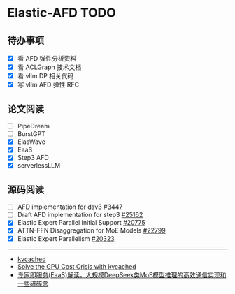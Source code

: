 # Elastic-AFD TODO

## 待办事项

- [x] 看 AFD 弹性分析资料
- [x] 看 ACLGraph 技术文档
- [x] 看 vllm DP 相关代码
- [x] 写 vllm AFD 弹性 RFC

## 论文阅读

- [ ] PipeDream
- [ ] BurstGPT
- [x] ElasWave
- [x] EaaS
- [x] Step3 AFD
- [x] serverlessLLM

## 源码阅读

- [ ] AFD implementation for dsv3 [#3447](https://github.com/vllm-project/vllm-ascend/pull/3447)
- [ ] Draft AFD implementation for step3 [#25162](https://github.com/vllm-project/vllm/pull/25162)
- [x] Elastic Expert Parallel Initial Support [#20775](https://github.com/vllm-project/vllm/pull/20775)
- [x] ATTN-FFN Disaggregation for MoE Models [#22799](https://github.com/vllm-project/vllm/issues/22799)
- [x] Elastic Expert Parallelism [#20323](https://github.com/vllm-project/vllm/issues/20323)

---

- [kvcached](https://github.com/ovg-project/kvcached)
- [Solve the GPU Cost Crisis with kvcached](https://yifanqiao.notion.site/Solve-the-GPU-Cost-Crisis-with-kvcached-289da9d1f4d68034b17bf2774201b141)
- [专家即服务(EaaS)解读，大规模DeepSeek类MoE模型推理的高效通信实现和一些碎碎念](https://zhuanlan.zhihu.com/p/1961841132536338098)
